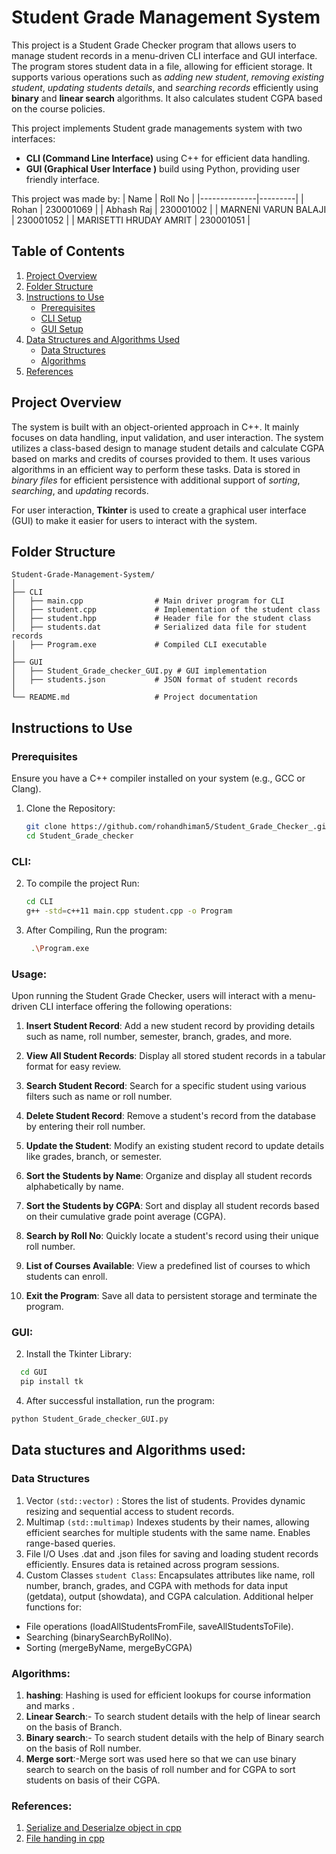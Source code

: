 # Student Grade Management System

This project is a Student Grade Checker program that allows users to manage student records in a menu-driven CLI interface and GUI interface. The program stores student data in a file, allowing for efficient storage. It supports various operations such as _adding new student_, _removing existing student_, _updating students details_, and _searching records_ efficiently using **binary** and **linear search** algorithms. It also calculates student CGPA based on the course policies.

This project implements Student grade managements system with two interfaces:
- **CLI (Command Line Interface)** using C++ for efficient data handling.
- **GUI (Graphical User Interface )** build using Python, providing user friendly interface.

This project was made by:
| Name         | Roll No |
|--------------|---------|
| Rohan       | 230001069     |
| Abhash Raj       | 230001002     |
| MARNENI VARUN BALAJI    | 230001052     |
| MARISETTI HRUDAY AMRIT    | 230001051    |

## Table of Contents

1. [Project Overview](#project-overview)
2. [Folder Structure](#folder-structure)
3. [Instructions to Use](#instructions-to-use)
   - [Prerequisites](#prerequisites)
   - [CLI Setup](#cli-setup)
   - [GUI Setup](#gui-setup)
4. [Data Structures and Algorithms Used](#data-structures-and-algorithms-used)
   - [Data Structures](#data-structures)
   - [Algorithms](#algorithms)
5. [References](#references)

## Project Overview
The system is built with an object-oriented approach in C++. It mainly focuses on data handling, input validation, and user interaction. The system utilizes a class-based design to manage student details and calculate CGPA based on marks and credits of courses provided to them. It uses various algorithms in an efficient way to perform these tasks. Data is stored in _binary files_ for efficient persistence with additional support of _sorting_, _searching_, and _updating_ records.

For user interaction, **Tkinter** is used to create a graphical user interface (GUI) to make it easier for users to interact with the system.

## Folder Structure

    Student-Grade-Management-System/
    │
    ├── CLI
    │   ├── main.cpp                # Main driver program for CLI
    │   ├── student.cpp             # Implementation of the student class
    │   ├── student.hpp             # Header file for the student class
    │   ├── students.dat            # Serialized data file for student records
    │   ├── Program.exe             # Compiled CLI executable
    │
    ├── GUI 
    │   ├── Student_Grade_checker_GUI.py # GUI implementation
    │   ├── students.json           # JSON format of student records
    │        
    └── README.md                   # Project documentation


## Instructions to Use

### Prerequisites
Ensure you have a C++ compiler installed on your system (e.g., GCC or Clang).

1. Clone the Repository:
   ``` bash
   git clone https://github.com/rohandhiman5/Student_Grade_Checker_.git
   cd Student_Grade_checker


### CLI:
2. To compile the project Run:
   ``` bash
   cd CLI
   g++ -std=c++11 main.cpp student.cpp -o Program
   ```
3. After Compiling, Run the program:
   ``` bash
    .\Program.exe
   ```
### Usage:
  Upon running the Student Grade Checker, users will interact with a menu-driven CLI interface offering the following operations:

  1. **Insert Student Record**: Add a new student record by providing details such as name, roll number, semester, branch, grades, and more.
  
  2. **View All Student Records**: Display all stored student records in a tabular format for easy review.
  
  3. **Search Student Record**: Search for a specific student using various filters such as name or roll number.
  
  4. **Delete Student Record**: Remove a student's record from the database by entering their roll number.
  
  5. **Update the Student**: Modify an existing student record to update details like grades, branch, or semester.
  
  6. **Sort the Students by Name**: Organize and display all student records alphabetically by name.
  
  7. **Sort the Students by CGPA**: Sort and display all student records based on their cumulative grade point average (CGPA).
  
  8. **Search by Roll No**: Quickly locate a student's record using their unique roll number.
  
  9. **List of Courses Available**: View a predefined list of courses to which students can enroll.
  
  10. **Exit the Program**: Save all data to persistent storage and terminate the program.

### GUI:
2. Install the Tkinter Library:
``` bash
  cd GUI
  pip install tk
```
4. After successful installation, run the program:
``` bash
python Student_Grade_checker_GUI.py
```




## Data stuctures and Algorithms used:
### Data Structures
  1. Vector `` (std::vector) `` : Stores the list of students.
  Provides dynamic resizing and sequential access to student records.
  2. Multimap `` (std::multimap) ``
  Indexes students by their names, allowing efficient searches for multiple students with the same name. Enables range-based queries.
  3. File I/O
  Uses .dat and .json files for saving and loading student records efficiently. Ensures data is retained across program sessions.
  4. Custom Classes
  `` student Class ``: Encapsulates attributes like name, roll number, branch, grades, and CGPA with methods for data input (getdata), output (showdata), and CGPA calculation.
  Additional helper functions for:
  - File operations (loadAllStudentsFromFile, saveAllStudentsToFile).
  - Searching (binarySearchByRollNo).
  - Sorting (mergeByName, mergeByCGPA)
### Algorithms:
  1. **hashing**: Hashing is used for efficient lookups for course information and marks .
  2. **Linear Search**:- To search student details with the help of linear search on the basis of Branch.
  3. **Binary search**:- To search student details with the help of Binary search on the basis of Roll number.
  4. **Merge sort**:-Merge sort was used here so that we can use binary search to search on the basis of roll number and for CGPA to sort students on basis of their CGPA.







### References:
1. [Serialize and Deserialze object in cpp](https://www.geeksforgeeks.org/serialize-and-deserialize-an-object-in-cpp/)
2. [File handing in cpp](https://stackoverflow.com/questions/69426096/how-to-serialize-and-deserialize-an-object-into-from-binary-files-manually)
















